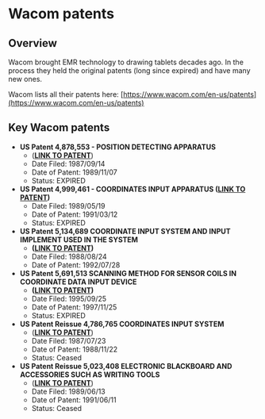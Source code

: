 # Wacom patents

## Overview

Wacom brought EMR technology to drawing tablets decades ago. In the process they held the original patents (long since expired) and have many new ones.

Wacom lists all their patents here: [https://www.wacom.com/en-us/patents](https://www.wacom.com/en-us/patents)

## Key Wacom patents

* **US Patent 4,878,553 - POSITION DETECTING APPARATUS**
  * &#x20;([**LINK TO PATENT**](https://patents.google.com/patent/US4878553A/en))
  * Date Filed: 1987/09/14
  * Date of Patent: 1989/11/07
  * Status: EXPIRED
* **US Patent 4,999,461 - COORDINATES INPUT APPARATUS (**[**LINK TO PATENT**](https://patents.google.com/patent/US4999461A/en)**)**
  * Date Filed: 1989/05/19
  * Date of Patent: 1991/03/12
  * Status: EXPIRED
* **US Patent 5,134,689 COORDINATE INPUT SYSTEM AND INPUT IMPLEMENT USED IN THE SYSTEM**
  * **(**[**LINK TO PATENT**](https://patents.google.com/patent/US5134689A/en)**)**
  * Date Filed: 1988/08/24
  * Date of Patent: 1992/07/28
* **US Patent 5,691,513 SCANNING METHOD FOR SENSOR COILS IN COORDINATE DATA INPUT DEVICE**&#x20;
  * **(**[**LINK TO PATENT**](https://patents.google.com/patent/US5691513A/en)**)**
  * Date Filed: 1995/09/25
  * Date of Patent: 1997/11/25
  * Status: EXPIRED
* **US Patent Reissue 4,786,765 COORDINATES INPUT SYSTEM**
  * ([**LINK TO PATENT**](https://patents.google.com/patent/US4786765A/en))
  * Date Filed: 1987/07/23
  * Date of Patent: 1988/11/22
  * Status: Ceased
* **US Patent Reissue 5,023,408 ELECTRONIC BLACKBOARD AND ACCESSORIES SUCH AS WRITING TOOLS**
  * ([**LINK TO PATENT**](https://patents.google.com/patent/US5023408A/en))&#x20;
  * Date Filed: 1989/06/13
  * Date of Patent: 1991/06/11
  * Status: Ceased
